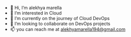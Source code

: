 - 👋 Hi, I’m alekhya marella
- 👀 I’m interested in Cloud
- 🌱 I’m currently on the journey of Cloud DevOps
- 💞️ I’m looking to collaborate on DevOps projects
- 📫 you can reach me at alekhyamarella194@gmail.com 

<!---
alekhyamarella194/alekhyamarella194 is a ✨ special ✨ repository because its `README.md` (this file) appears on your GitHub profile.
You can click the Preview link to take a look at your changes.
--->
